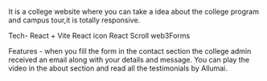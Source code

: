 It is a college website where you can take a idea about the college program and campus tour,it is totally responsive.

Tech-
 React + Vite
 React icon
 React Scroll
 web3Forms

 Features - 
 when you fill the form in the contact section the college admin received an email along with your details and message.
 You can play the video in the about section and read all the testimonials by Allumai.